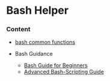 # Bash Helper



### Content



- [bash common functions](bash-common-functions.md)

- Bash Guidance
  - [Bash Guide for Beginners](http://www.tldp.org/LDP/Bash-Beginners-Guide/html/)
  - [Advanced Bash-Scripting Guide](https://www.tldp.org/LDP/abs/html/)